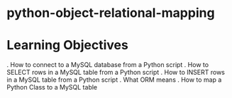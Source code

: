 # python-object-relational-mapping

#  Learning Objectives

. How to connect to a MySQL database from a Python script
. How to SELECT rows in a MySQL table from a Python script
. How to INSERT rows in a MySQL table from a Python script
. What ORM means
. How to map a Python Class to a MySQL table
